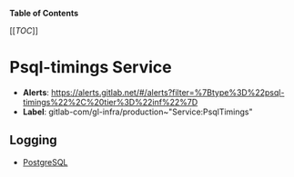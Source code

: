 <!-- MARKER: do not edit this section directly. Edit services/service-catalog.yml then run scripts/generate-docs -->

**Table of Contents**

[[_TOC_]]

#  Psql-timings Service
* **Alerts**: https://alerts.gitlab.net/#/alerts?filter=%7Btype%3D%22psql-timings%22%2C%20tier%3D%22inf%22%7D
* **Label**: gitlab-com/gl-infra/production~"Service:PsqlTimings"

## Logging

* [PostgreSQL](/var/log/postgresql/postgresql-9.5-main.log)

<!-- END_MARKER -->


<!-- ## Summary -->

<!-- ## Architecture -->

<!-- ## Performance -->

<!-- ## Scalability -->

<!-- ## Availability -->

<!-- ## Durability -->

<!-- ## Security/Compliance -->

<!-- ## Monitoring/Alerting -->

<!-- ## Links to further Documentation -->
